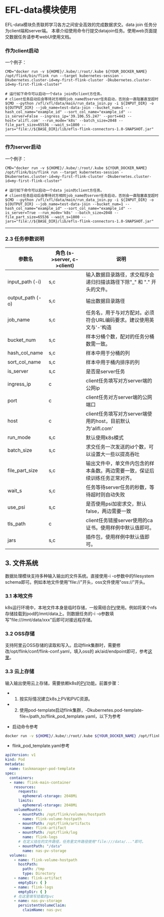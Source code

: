 

# EFL-data模块使用

EFL-data模块负责联邦学习各方之间安全高效的完成数据求交。data join 任务分为client端和server端。
本章介绍使用命令行提交datajoin任务。使用web页面提交数据任务请参考webUI使用文档。

### 作为client启动
一个例子：
```shell
CMD="docker run -v ${HOME}/.kube/:/root/.kube ${YOUR_DOCKER_NAME} /opt/flink/bin/flink run --target kubernetes-session -Dkubernetes.cluster-id=my-first-flink-cluster -Dkubernetes.cluster-id=my-first-flink-cluster"

# 运行如下命令可以启动一个data join的client方任务。
# client任务启动后会等待对方相同job_name的server任务启动，否则会一直阻塞直至超时
$CMD --python /xfl/xfl/data/main/run_data_join.py -i ${INPUT_DIR} -o ${OUTPUT_DIR} --job_name=test-data-join --bucket_num=1 --hash_col_name="example_id" --sort_col_name="example_id" --is_server=False --ingress_ip='39.106.55.247' --port=443 --host='alifl.com' --run_mode='k8s' --batch_size=2048 --file_part_size=65536 --wait_s=1800 --jars="file://${BASE_DIR}/lib/efls-flink-connectors-1.0-SNAPSHOT.jar"
```

---

### 作为server启动
一个例子：
```shell
CMD="docker run -v ${HOME}/.kube/:/root/.kube ${YOUR_DOCKER_NAME} /opt/flink/bin/flink run --target kubernetes-session -Dkubernetes.cluster-id=my-first-flink-cluster -Dkubernetes.cluster-id=my-first-flink-cluster"

# 运行如下命令可以启动一个data join的client方任务。
# client任务启动后会等待对方相同job_name的server任务启动，否则会一直阻塞直至超时
$CMD --python /xfl/xfl/data/main/run_data_join.py -i ${INPUT_DIR} -o  ${OUTPUT_DIR} --job_name=test-data-join --bucket_num=1 --hash_col_name="example_id" --sort_col_name="example_id" --is_server=True --run_mode='k8s' --batch_size=2048 --file_part_size=65536 --wait_s=1800 --jars="file://${BASE_DIR}/lib/efls-flink-connectors-1.0-SNAPSHOT.jar"
```

---

### 2.3 任务参数说明



| 参数名 | 角色 (s->server, c->client) | 说明 |
| --- | --- | --- |
| input_path (-i) | s,c | 输入数据目录路径，求交程序会递归扫描该路径下除"_" 和 "." 开头的文件。 |
| output_path (-o) | s,c | 输出数据目录路径 |
| job_name | s,c | 任务名，用于与对方配对。必须符合URL编码要求。建议使用英文与'-'构造 |
| bucket_num | s,c | 样本分桶个数，配对的任务分桶数需一致。 |
| hash_col_name | s,c | 样本中用于分桶的列 |
| sort_col_name | s,c | 样本中用于桶内排序的列 |
| is_server | s,c | 是否是server任务 |
| ingress_ip | c | client任务填写对方server端的公网ip |
| port | c | client任务对方server端的公网端口 |
| host | c | client任务填写对方server端使用的host，目前默认为'alifl.com' |
| run_mode | s,c | 默认使用k8s模式 |
| batch_size | s,c | 求交任务一次发送的id个数，可以设置大一些以提高吞吐 |
| file_part_size | s,c | 输出文件中，单文件内包含的样本条数。两边需要一致，保证后续训练任务正常对齐。 |
| wait_s | s,c | 任务等待server任务的秒数，等待超时则自动失败 |
| use_psi | s,c | 是否使用psi加密求交，默认false，两边需要一致 |
| tls_path | c | client任务链接server使用的ca证书。使用样例中默认值即可。 |
| jars | s,c | 插件包，使用样例中默认值即可。 |

## 3. 文件系统
数据处理模块支持多种输入输出的文件系统。直接使用-i -o参数中的filesystem schema即可。例如本地文件使用"file://"开头，oss文件使用"oss://"开头。
### 3.1 本地文件
k8s运行环境中，本地文件本身是临时存储，一般需结合[PV](https://kubernetes.io/docs/concepts/storage/persistent-volumes/)使用。例如将某个nfs存储挂载到pod的/mnt/data上。则数据任务的-i -o参数填写"file:///mnt/data/xxx"后即可对接远程存储。
​

### 3.2 OSS存储
支持阿里云OSS存储的读取和写入。启动flink集群时，需要修改/opt/flink/conf/flink-conf.yaml，填入oss的
ak/aid/endpoint即可，参考[这里](https://ci.apache.org/projects/flink/flink-docs-release-1.13/docs/deployment/filesystems/oss/)。
​

### 3.3 云上存储
输入输出使用云上存储，需要依赖k8s的[PV](https://kubernetes.io/docs/concepts/storage/persistent-volumes/)功能。前置步骤：

- 1. 按实际情况建立k8s上PV和PVC资源。
- 2. 使用pod-template启动flink集群，-Dkubernetes.pod-template-file=/path_to/flink_pod_template.yaml，以下为参考



- 启动命令参考
```bash
docker run -v ${HOME}/.kube/:/root/.kube ${YOUR_DOCKER_NAME} /opt/flink/bin/kubernetes-session.sh -Dkubernetes.cluster-id=my-first-flink-cluster -Dkubernetes.container.image=${YOUR_DOCKER_NAME} -Dkubernetes.pod-template-file=/pathto/flink_pod_template.yaml
```

- flink_pod_template.yaml参考
```yaml
apiVersion: v1
kind: Pod
metadata:
  name: taskmanager-pod-template
spec:
  containers:
  - name: flink-main-container
    resources:
      requests:
        ephemeral-storage: 2048Mi
      limits:
        ephemeral-storage: 2048Mi
    volumeMounts:
      - mountPath: /opt/flink/volumes/hostpath
        name: flink-volume-hostpath
      - mountPath: /opt/flink/artifacts
        name: flink-artifact
      - mountPath: /opt/flink/log
        name: flink-logs
      # 在定义挂在的文件路径，任务里文件路径使用"file:///data/..."即可。
      - mountPath: "/data"
        name: nas-pv-storage
  volumes:
    - name: flink-volume-hostpath
      hostPath:
        path: /tmp
        type: Directory
    - name: flink-artifact
      emptyDir: { }
    - name: flink-logs
      emptyDir: { }
    # 在这里填写挂载的pvc
    - name: nas-pv-storage
      persistentVolumeClaim:
        claimName: nas-pvc
```
